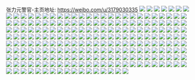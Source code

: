 张力元警官-主页地址: https://weibo.com/u/3179030335 
![](https://wx4.sinaimg.cn/mw2000/bd7c273fly1h9ch8svganj22d035shdu.jpg) 
![](https://wx4.sinaimg.cn/mw2000/bd7c273fly1h9ch8tx4qmj22dc35sqv6.jpg) 
![](https://wx4.sinaimg.cn/mw2000/bd7c273fly1h9ch8rs03wj22dc35se83.jpg) 
![](https://wx4.sinaimg.cn/mw2000/bd7c273fly1h9ch8wo9nij22dc35shdv.jpg) 
![](https://wx4.sinaimg.cn/mw2000/bd7c273fly1h7un3zonalj21400u0k16.jpg) 
![](https://wx4.sinaimg.cn/mw2000/bd7c273fly1h7un3zcq7nj222035s4qs.jpg) 
![](https://wx4.sinaimg.cn/mw2000/bd7c273fly1h7un42qgqdj224k35snpg.jpg) 
![](https://wx4.sinaimg.cn/mw2000/bd7c273fly1h7un43i5z7j21z42msx6p.jpg) 
![](https://wx4.sinaimg.cn/mw2000/bd7c273fly1h7un459fj7j21zc2n44qq.jpg) 
![](https://wx4.sinaimg.cn/mw2000/bd7c273fly1h6i1b4wkejj20zk1beqb3.jpg) 
![](https://wx4.sinaimg.cn/mw2000/bd7c273fly1h6i1b5h7b4j21400u0ngj.jpg) 
![](https://wx4.sinaimg.cn/mw2000/bd7c273fly1h6i1b2fvplj22dc35stey.jpg) 
![](https://wx4.sinaimg.cn/mw2000/bd7c273fly1h6i1b7wcu2j22c0340qit.jpg) 
![](https://wx4.sinaimg.cn/mw2000/bd7c273fly1h6i1ba5i4yj22c034010s.jpg) 
![](https://wx4.sinaimg.cn/mw2000/bd7c273fly1h6i1bc4v8zj22dc35se82.jpg) 
![](https://wx4.sinaimg.cn/mw2000/bd7c273fly1h6i1be81ifj21901o0b29.jpg) 
![](https://wx4.sinaimg.cn/mw2000/bd7c273fly1h6i1bgco64j22801o0x6p.jpg) 
![](https://wx4.sinaimg.cn/mw2000/bd7c273fly1h6i1bhvilzj22dc35stzb.jpg) 
![](https://wx4.sinaimg.cn/mw2000/bd7c273fly1h564svnybaj20em340b29.jpg) 
![](https://wx4.sinaimg.cn/mw2000/bd7c273fly1h564sut8dzj224t30phdw.jpg) 
![](https://wx4.sinaimg.cn/mw2000/bd7c273fly1h564sxkr8mj224j2ve4qs.jpg) 
![](https://wx4.sinaimg.cn/mw2000/bd7c273fly1h564sz4du2j22652x0qv6.jpg) 
![](https://wx4.sinaimg.cn/mw2000/bd7c273fly1h564t128x4j220g2ryb2c.jpg) 
![](https://wx4.sinaimg.cn/mw2000/bd7c273fly1h564t382y6j22c0340kjo.jpg) 
![](https://wx4.sinaimg.cn/mw2000/bd7c273fly1h564t5i3irj21xi2tgkjn.jpg) 
![](https://wx4.sinaimg.cn/mw2000/bd7c273fly1h564t674w2j20zo1bk4gk.jpg) 
![](https://wx4.sinaimg.cn/mw2000/bd7c273fly1h564t7k811j21qh2rlu0x.jpg) 
![](https://wx4.sinaimg.cn/mw2000/bd7c273fly1h3d8i5nb0wj223w35sb2e.jpg) 
![](https://wx4.sinaimg.cn/mw2000/bd7c273fly1h3d8i08tyxj225b33ux6q.jpg) 
![](https://wx4.sinaimg.cn/mw2000/bd7c273fly1h3d8i6rgb5j2198340npd.jpg) 
![](https://wx4.sinaimg.cn/mw2000/bd7c273fly1h3d8i7i1rcj215o1ejqrn.jpg) 
![](https://wx4.sinaimg.cn/mw2000/bd7c273fly1h3d8i902w6j22c03404qs.jpg) 
![](https://wx4.sinaimg.cn/mw2000/bd7c273fly1h3d8i9s87aj20zo256qqn.jpg) 
![](https://wx4.sinaimg.cn/mw2000/bd7c273fly1h3d8iay0fij21yz2yfx6q.jpg) 
![](https://wx4.sinaimg.cn/mw2000/bd7c273fly1h3d8icjgu7j235s23wb2c.jpg) 
![](https://wx4.sinaimg.cn/mw2000/bd7c273fly1h3d8idcvdaj21o0280kjl.jpg) 
![](https://wx4.sinaimg.cn/mw2000/bd7c273fly1h343f9ismej22c03401l1.jpg) 
![](https://wx4.sinaimg.cn/mw2000/bd7c273fly1h343fc6yibj22c0340b2e.jpg) 
![](https://wx4.sinaimg.cn/mw2000/bd7c273fly1h343fdh7cqj21r62gw7wi.jpg) 
![](https://wx4.sinaimg.cn/mw2000/bd7c273fly1h28162497lj20zk1be7eb.jpg) 
![](https://wx4.sinaimg.cn/mw2000/bd7c273fly1h28161jegfj215o3heh6o.jpg) 
![](https://wx4.sinaimg.cn/mw2000/bd7c273fly1h27sadpiy9j20zk0zkgon.jpg) 
![](https://wx4.sinaimg.cn/mw2000/bd7c273fly1h27sae72omj20zh19yai1.jpg) 
![](https://wx4.sinaimg.cn/mw2000/bd7c273fly1h27saedcocj20zk1begp3.jpg) 
![](https://wx4.sinaimg.cn/mw2000/bd7c273fly1h27sai5921j21kz20l1kx.jpg) 
![](https://wx4.sinaimg.cn/mw2000/bd7c273fly1h27sait80ej20zk0zk42u.jpg) 
![](https://wx4.sinaimg.cn/mw2000/bd7c273fly1h27saf5cqmj22c03407wi.jpg) 
![](https://wx4.sinaimg.cn/mw2000/bd7c273fly1h27scyqm6vj21o0281kjl.jpg) 
![](https://wx4.sinaimg.cn/mw2000/bd7c273fly1h27sada1upj23402c0u0z.jpg) 
![](https://wx4.sinaimg.cn/mw2000/bd7c273fly1h1vkeroqdtj22bh340x6p.jpg) 
![](https://wx4.sinaimg.cn/mw2000/bd7c273fly1h1vkesvg38j223z33be82.jpg) 
![](https://wx4.sinaimg.cn/mw2000/bd7c273fly1h1vkej7f2xj21o028bqv5.jpg) 
![](https://wx4.sinaimg.cn/mw2000/bd7c273fly1h1vkepq64xj215o1qib29.jpg) 
![](https://wx4.sinaimg.cn/mw2000/bd7c273fly1h1vkf0zrm7j233y2bynpe.jpg) 
![](https://wx4.sinaimg.cn/mw2000/bd7c273fly1h1u5lp1nm9j20xc48yx6q.jpg) 
![](https://wx4.sinaimg.cn/mw2000/bd7c273fly1h1u5lv0xmfj23402c0kjm.jpg) 
![](https://wx4.sinaimg.cn/mw2000/bd7c273fly1h1u5mikmgaj22c034mnpd.jpg) 
![](https://wx4.sinaimg.cn/mw2000/bd7c273fly1h1u5mlptbzj22bt34je81.jpg) 
![](https://wx4.sinaimg.cn/mw2000/bd7c273fly1h1u5mrf8zgj22c02pme81.jpg) 
![](https://wx4.sinaimg.cn/mw2000/bd7c273fly1h1u5nkdtrpj22be32ohdu.jpg) 
![](https://wx4.sinaimg.cn/mw2000/bd7c273fly1h1u5npghrlj215o2etqv5.jpg) 
![](https://wx4.sinaimg.cn/mw2000/bd7c273fly1h1u5lfj718j22c032qnpe.jpg) 
![](https://wx4.sinaimg.cn/mw2000/bd7c273fly1h0yo5ubqvvj20u00u0gs1.jpg) 
![](https://wx4.sinaimg.cn/mw2000/bd7c273fly1h0yo5ty1t4j22c0340b2b.jpg) 
![](https://wx4.sinaimg.cn/mw2000/bd7c273fly1h0yo5v5g9sj22al340npe.jpg) 
![](https://wx4.sinaimg.cn/mw2000/bd7c273fly1h0yo5w2rmbj23402c0kjn.jpg) 
![](https://wx4.sinaimg.cn/mw2000/bd7c273fly1h0yo5y9bkrj23402c0u0z.jpg) 
![](https://wx4.sinaimg.cn/mw2000/bd7c273fly1h0yo5x1bapj23402c0qv7.jpg) 
![](https://wx4.sinaimg.cn/mw2000/bd7c273fly1gvxtn6gfvwj22c0340kjn.jpg) 
![](https://wx4.sinaimg.cn/mw2000/bd7c273fly1gvxtn8gtuzj221f2v21l0.jpg) 
![](https://wx4.sinaimg.cn/mw2000/003t8T0Ply1gundrfgshsj61zi1f1qv502.jpg) 
![](https://wx4.sinaimg.cn/mw2000/bd7c273fly1gundrg97ahj22mk1y07wi.jpg) 
![](https://wx4.sinaimg.cn/mw2000/003t8T0Ply1gundrh6ctkj61o01z0npd02.jpg) 
![](https://wx4.sinaimg.cn/mw2000/003t8T0Ply1gundri2p9bj61c824snn402.jpg) 
![](https://wx4.sinaimg.cn/mw2000/003t8T0Ply1gundriov4ij60xc1qw1kx02.jpg) 
![](https://wx4.sinaimg.cn/mw2000/003t8T0Ply1gundrk6onlj63402c0hdv02.jpg) 
![](https://wx4.sinaimg.cn/mw2000/bd7c273fly1gt9aclvg8nj20u0140whm.jpg) 
![](https://wx4.sinaimg.cn/mw2000/bd7c273fly1gt9acnjtxoj213t0u0dnt.jpg) 
![](https://wx4.sinaimg.cn/mw2000/bd7c273fly1gsfhoj9efaj21dk0zuttq.jpg) 
![](https://wx4.sinaimg.cn/mw2000/bd7c273fly1gs40k24u9vj21ip1ueqla.jpg) 
![](https://wx4.sinaimg.cn/mw2000/bd7c273fly1gs40k2l243j21rh1zye39.jpg) 
![](https://wx4.sinaimg.cn/mw2000/bd7c273fly1gs40k3aenqj21w42stkjm.jpg) 
![](https://wx4.sinaimg.cn/mw2000/bd7c273fly1gs40k41igjj235s2dcnpe.jpg) 
![](https://wx4.sinaimg.cn/mw2000/bd7c273fly1gs40k4qfssj21o0280u0x.jpg) 
![](https://wx4.sinaimg.cn/mw2000/bd7c273fly1gs40k5fnf8j21o0280e81.jpg) 
![](https://wx4.sinaimg.cn/mw2000/bd7c273fly1gs40k75y4dj22c03404qs.jpg) 
![](https://wx4.sinaimg.cn/mw2000/bd7c273fly1gs40k7uogcj224d1ue4qq.jpg) 
![](https://wx4.sinaimg.cn/mw2000/bd7c273fly1gs40k87jfoj20ur0y3thm.jpg) 
![](https://wx4.sinaimg.cn/mw2000/bd7c273fly1gnqo806ya0j222o340u0y.jpg) 
![](https://wx4.sinaimg.cn/mw2000/bd7c273fly1gndzqkub5fj23402c0u0z.jpg) 
![](https://wx4.sinaimg.cn/mw2000/bd7c273fly1gndzqmill3j21o02807wi.jpg) 
![](https://wx4.sinaimg.cn/mw2000/bd7c273fly1gndzqnq1y0j21o02801ky.jpg) 
![](https://wx4.sinaimg.cn/mw2000/bd7c273fly1gmysf9ezbej22c01s3x6p.jpg) 
![](https://wx4.sinaimg.cn/mw2000/bd7c273fly1gmysfa3gxgj21o02801ky.jpg) 
![](https://wx4.sinaimg.cn/mw2000/bd7c273fly1gmysfajh8tj21lm22ib29.jpg) 
![](https://wx4.sinaimg.cn/mw2000/bd7c273fly1gk8u5eqirhj22l8219u0x.jpg) 
![](https://wx4.sinaimg.cn/mw2000/bd7c273fly1gk8u5jnawxj22c03407wj.jpg) 
![](https://wx4.sinaimg.cn/mw2000/bd7c273fly1gk8u5bqg8pj21o0280u0x.jpg) 
![](https://wx4.sinaimg.cn/mw2000/bd7c273fly1gk8u5oagh4j21o0280b2a.jpg) 
![](https://wx4.sinaimg.cn/mw2000/bd7c273fly1gk56cmxx9wj21o02801kz.jpg) 
![](https://wx4.sinaimg.cn/mw2000/bd7c273fly1gk56cr7q5rj20rs3otqv6.jpg) 
![](https://wx4.sinaimg.cn/mw2000/bd7c273fly1gk56cupi05j20rs4p0x6q.jpg) 
![](https://wx4.sinaimg.cn/mw2000/bd7c273fly1gk56cys51nj22bw340qv6.jpg) 
![](https://wx4.sinaimg.cn/mw2000/bd7c273fly1gk56d71ly3j21o0280qv5.jpg) 
![](https://wx4.sinaimg.cn/mw2000/bd7c273fly1gk56dc40l9j220d2pyhdv.jpg) 
![](https://wx4.sinaimg.cn/mw2000/bd7c273fly1gk56dhe8erj22c0340npf.jpg) 
![](https://wx4.sinaimg.cn/mw2000/bd7c273fly1gk56d409adj22c0340npf.jpg) 
![](https://wx4.sinaimg.cn/mw2000/bd7c273fly1gk56dlo1dyj2340340e84.jpg) 
![](https://wx4.sinaimg.cn/mw2000/bd7c273fly1gj8pmgwmsaj213n0u0wjt.jpg) 
![](https://wx4.sinaimg.cn/mw2000/bd7c273fly1gig70y98cmj22c02c0b2a.jpg) 
![](https://wx4.sinaimg.cn/mw2000/bd7c273fly1gig70x9ewzj22wj26eu0y.jpg) 
![](https://wx4.sinaimg.cn/mw2000/bd7c273fly1gig70z16fyj21o02804qq.jpg) 
![](https://wx4.sinaimg.cn/mw2000/bd7c273fly1gig710586aj21g326nu0x.jpg) 
![](https://wx4.sinaimg.cn/mw2000/bd7c273fly1gig7110hylj21o02804qq.jpg) 
![](https://wx4.sinaimg.cn/mw2000/bd7c273fly1gig711yvusj22c0340b2a.jpg) 
![](https://wx4.sinaimg.cn/mw2000/bd7c273fly1ggvjudq09ij20yi0mu7dt.jpg) 
![](https://wx4.sinaimg.cn/mw2000/bd7c273fly1ggvjudi46xj20yi0mwgzb.jpg) 
![](https://wx4.sinaimg.cn/mw2000/bd7c273fly1ggvjuexmxfj21o0280b2a.jpg) 
![](https://wx4.sinaimg.cn/mw2000/bd7c273fly1ggvjugze1xj22801o0qv6.jpg) 
![](https://wx4.sinaimg.cn/mw2000/bd7c273fly1ggvjuij9esj22c0340e84.jpg) 
![](https://wx4.sinaimg.cn/mw2000/bd7c273fly1ggvjujet9yj21o0280kjl.jpg) 
![](https://wx4.sinaimg.cn/mw2000/bd7c273fly1ggvjukg31rj21o0280hdu.jpg) 
![](https://wx4.sinaimg.cn/mw2000/bd7c273fly1ggvjukypdfj20ye1ko7n1.jpg) 
![](https://wx4.sinaimg.cn/mw2000/bd7c273fly1ggvjulbpklj20uk19tqcr.jpg) 
![](https://wx4.sinaimg.cn/mw2000/bd7c273fly1gg4caulz5kj20rs1awqo4.jpg) 
![](https://wx4.sinaimg.cn/mw2000/bd7c273fly1gg4cau2lu6j21o02yokjm.jpg) 
![](https://wx4.sinaimg.cn/mw2000/bd7c273fly1gegtu3403lj20u010ytk0.jpg) 
![](https://wx4.sinaimg.cn/mw2000/bd7c273fly1gegtu3wju1j20rs2231kx.jpg) 
![](https://wx4.sinaimg.cn/mw2000/bd7c273fly1gegtu4d1z1j21170u0wmt.jpg) 
![](https://wx4.sinaimg.cn/mw2000/bd7c273fly1gegtu2n27ij20rs15odqd.jpg) 
![](https://wx4.sinaimg.cn/mw2000/bd7c273fly1gegtu4py2pj20rs1lakc8.jpg) 
![](https://wx4.sinaimg.cn/mw2000/bd7c273fly1gegtu55f1jj20u0140dqm.jpg) 
![](https://wx4.sinaimg.cn/mw2000/bd7c273fly1gegtu678afj20rs3qanpd.jpg) 
![](https://wx4.sinaimg.cn/mw2000/bd7c273fly1gegtuhzsvyj21400u0ti0.jpg) 
![](https://wx4.sinaimg.cn/mw2000/bd7c273fly1gegtuikenmj20u0140akj.jpg) 
![](https://wx4.sinaimg.cn/mw2000/bd7c273fly1gdrb8czn7uj217y1b4kjl.jpg) 
![](https://wx4.sinaimg.cn/mw2000/bd7c273fly1gdrb8dn4ssj21o01o07wi.jpg) 
![](https://wx4.sinaimg.cn/mw2000/bd7c273fly1gcxtm9r2gjj20u0164aih.jpg) 
![](https://wx4.sinaimg.cn/mw2000/bd7c273fly1gcxtm94ty4j20u0169gtm.jpg) 
![](https://wx4.sinaimg.cn/mw2000/bd7c273fly1gbeqqh4e4kj20yi1p11dw.jpg) 
![](https://wx4.sinaimg.cn/mw2000/bd7c273fly1gbeqqgpekpj21sc2dse82.jpg) 
![](https://wx4.sinaimg.cn/mw2000/bd7c273fly1gamp9oz5u9j20u01h4wpp.jpg) 
![](https://wx4.sinaimg.cn/mw2000/bd7c273fly1gamp9pnm7oj20u01h4qen.jpg) 
![](https://wx4.sinaimg.cn/mw2000/bd7c273fly1gamp9qe9fnj20wc0ivn4c.jpg) 
![](https://wx4.sinaimg.cn/mw2000/bd7c273fly1gamp9o2qx1j20yi0jbdnb.jpg) 
![](https://wx4.sinaimg.cn/mw2000/bd7c273fly1ga884t29yhj20yi19jarh.jpg) 
![](https://wx4.sinaimg.cn/mw2000/bd7c273fly1ga884teeavj20yi19rh1n.jpg) 
![](https://wx4.sinaimg.cn/mw2000/bd7c273fly1ga884ruy61j20yi19w4gb.jpg) 
![](https://wx4.sinaimg.cn/mw2000/bd7c273fly1g7ij8cd721j20u0140n6p.jpg) 
![](https://wx4.sinaimg.cn/mw2000/bd7c273fly1g7ij8cr0w3j20yf0u0ai2.jpg) 
![](https://wx4.sinaimg.cn/mw2000/bd7c273fly1g6ircii7pmj21sc1scnpg.jpg) 
![](https://wx4.sinaimg.cn/mw2000/bd7c273fly1g6b0w8z4hrj20u0140dt6.jpg) 
![](https://wx4.sinaimg.cn/mw2000/bd7c273fly1g6b0wajgg7j22c0340e83.jpg) 
![](https://wx4.sinaimg.cn/mw2000/bd7c273fly1g6b0wbwgwcj22c0340kjo.jpg) 
![](https://wx4.sinaimg.cn/mw2000/bd7c273fly1g6b0wcq3nvj22c0340kjm.jpg) 
![](https://wx4.sinaimg.cn/mw2000/bd7c273fly1g6b0w7mq72j20u00u0ail.jpg) 
![](https://wx4.sinaimg.cn/mw2000/bd7c273fly1g6b0wg4rxxj21sc1sckjl.jpg) 
![](https://wx4.sinaimg.cn/mw2000/bd7c273fly1g65712hvgrj20u00u0gyx.jpg) 
![](https://wx4.sinaimg.cn/mw2000/bd7c273fly1g65712x7bdj20u00u0dqj.jpg) 
![](https://wx4.sinaimg.cn/mw2000/bd7c273fly1g65711w5e5j20u00u0dnm.jpg) 
![](https://wx4.sinaimg.cn/mw2000/bd7c273fly1g4xdf3plpdj22bo340kjm.jpg) 
![](https://wx4.sinaimg.cn/mw2000/bd7c273fly1g3zxnwrkp1j21900u07cd.jpg) 
![](https://wx4.sinaimg.cn/mw2000/bd7c273fly1g3zxnwzcu2j21900u0dli.jpg) 
![](https://wx4.sinaimg.cn/mw2000/bd7c273fly1g3zxnxcph1j21900u0dmz.jpg) 
![](https://wx4.sinaimg.cn/mw2000/bd7c273fly1g3zxnzw36gj234022o4qr.jpg) 
![](https://wx4.sinaimg.cn/mw2000/bd7c273fly1g3zxo1emt4j21900u07be.jpg) 
![](https://wx4.sinaimg.cn/mw2000/bd7c273fly1g3zxo283qgj21940u0dic.jpg) 
![](https://wx4.sinaimg.cn/mw2000/bd7c273fly1g3zxnwb4gzj234022o7wi.jpg) 
![](https://wx4.sinaimg.cn/mw2000/bd7c273fly1g3zxo3m4yjj234022onpe.jpg) 
![](https://wx4.sinaimg.cn/mw2000/bd7c273fly1g3zxo455yuj21900u079m.jpg) 
![](https://wx4.sinaimg.cn/mw2000/bd7c273fly1g3xm51yisgj22pv1x0b2c.jpg) 
![](https://wx4.sinaimg.cn/mw2000/bd7c273fly1g3xm52i4erj211s0qfnby.jpg) 
![](https://wx4.sinaimg.cn/mw2000/bd7c273fly1g3xm537q1sj21900u07lj.jpg) 
![](https://wx4.sinaimg.cn/mw2000/bd7c273fly1g3xm53k8bqj20yi1nxqto.jpg) 
![](https://wx4.sinaimg.cn/mw2000/bd7c273fly1g3xm54h46sj234022okjn.jpg) 
![](https://wx4.sinaimg.cn/mw2000/bd7c273fly1g3xm55fyqgj234022ob2a.jpg) 
![](https://wx4.sinaimg.cn/mw2000/bd7c273fly1g3xm568mq9j234022ob2a.jpg) 
![](https://wx4.sinaimg.cn/mw2000/bd7c273fly1g3xm575dn9j234022o4qq.jpg) 
![](https://wx4.sinaimg.cn/mw2000/bd7c273fly1g3xm50t4h5j234022o1ky.jpg) 
![](https://wx4.sinaimg.cn/mw2000/bd7c273fly1g1qsl1cwtfj22c0340npj.jpg) 
![](https://wx4.sinaimg.cn/mw2000/bd7c273fly1g1qslvam74j22c0340u13.jpg) 
![](https://wx4.sinaimg.cn/mw2000/bd7c273fly1g1qsqv2e69j20q70qq17k.jpg) 
![](https://wx4.sinaimg.cn/mw2000/bd7c273fly1g1qsml0knqj21lx2lzu0z.jpg) 
![](https://wx4.sinaimg.cn/mw2000/bd7c273fgy1g0oxt5kiodj220d2nmu17.jpg) 
![](https://wx4.sinaimg.cn/mw2000/bd7c273fgy1g0oxt9wf3pj22c02dg1l8.jpg) 
![](https://wx4.sinaimg.cn/mw2000/bd7c273fly1fzkdgvxurbj21o02ynu15.jpg) 
![](https://wx4.sinaimg.cn/mw2000/bd7c273fly1fzkdgzk4btj21h02m8kjr.jpg) 
![](https://wx4.sinaimg.cn/mw2000/bd7c273fly1fzkdh1ptanj227v1o0qv7.jpg) 
![](https://wx4.sinaimg.cn/mw2000/bd7c273fly1fzkdh5l8cij21w02iox6v.jpg) 
![](https://wx4.sinaimg.cn/mw2000/bd7c273fly1fzkdh9hp8ij21w02ioe87.jpg) 
![](https://wx4.sinaimg.cn/mw2000/bd7c273fly1fzkdhod670j21w02iohdz.jpg) 
![](https://wx4.sinaimg.cn/mw2000/bd7c273fly1fzkdhvwqhbj23402c0u0y.jpg) 
![](https://wx4.sinaimg.cn/mw2000/bd7c273fly1fzkdic0mjgj22c03407wl.jpg) 
![](https://wx4.sinaimg.cn/mw2000/bd7c273fly1fzkdikz8pfj22c0340hdv.jpg) 
![](https://wx4.sinaimg.cn/mw2000/bd7c273fly1fyjc2rl3saj20qo1bowmx.jpg) 
![](https://wx4.sinaimg.cn/mw2000/bd7c273fly1fyjc2t7ffqj20qp1bjth9.jpg) 
![](https://wx4.sinaimg.cn/mw2000/bd7c273fly1fyjc2ud42vj20qo1b9gt7.jpg) 
![](https://wx4.sinaimg.cn/mw2000/bd7c273fly1fyc9tjxy13j21da2yo4qv.jpg) 
![](https://wx4.sinaimg.cn/mw2000/bd7c273fly1fyc9tm09xqj20nb0nbh8c.jpg) 
![](https://wx4.sinaimg.cn/mw2000/bd7c273fly1fy1r6j1fbsj21o01o0nph.jpg) 
![](https://wx4.sinaimg.cn/mw2000/bd7c273fly1fy1r68s7qfj21o01o04qs.jpg) 
![](https://wx4.sinaimg.cn/mw2000/bd7c273fly1fy1r6p7oflj21o01o0e84.jpg) 
![](https://wx4.sinaimg.cn/mw2000/bd7c273fly1fxx93bznrnj21400u01j7.jpg) 
![](https://wx4.sinaimg.cn/mw2000/bd7c273fly1fxx93ciz4gj21400u00wj.jpg) 
![](https://wx4.sinaimg.cn/mw2000/bd7c273fly1fxx93de4lzj21o027zkjl.jpg) 
![](https://wx4.sinaimg.cn/mw2000/bd7c273fly1fxx93b2d1ej21400u01kx.jpg) 
![](https://wx4.sinaimg.cn/mw2000/bd7c273fly1fxx93il4ivj23402c01l8.jpg) 
![](https://wx4.sinaimg.cn/mw2000/bd7c273fly1fxx93jyivuj21o0280hdt.jpg) 
![](https://wx4.sinaimg.cn/mw2000/bd7c273fly1fxx93mhafwj22c0340x6w.jpg) 
![](https://wx4.sinaimg.cn/mw2000/bd7c273fly1fxx93ru105j22c03401l9.jpg) 
![](https://wx4.sinaimg.cn/mw2000/bd7c273fly1fxx93xerl4j23402c0kjw.jpg) 
![](https://wx4.sinaimg.cn/mw2000/bd7c273fly1fwjpzs2f3mj20xc18gqv5.jpg) 
![](https://wx4.sinaimg.cn/mw2000/bd7c273fly1fwifux89qyj211h1e01kz.jpg) 
![](https://wx4.sinaimg.cn/mw2000/bd7c273fly1fwifv6c9owj21e011ib2b.jpg) 
![](https://wx4.sinaimg.cn/mw2000/bd7c273fly1fwifvg4hvuj211h1e04qr.jpg) 
![](https://wx4.sinaimg.cn/mw2000/bd7c273fly1fwifvm1rs0j211i1e0kjm.jpg) 
![](https://wx4.sinaimg.cn/mw2000/bd7c273fly1fwifvyz57uj21e011iqv8.jpg) 
![](https://wx4.sinaimg.cn/mw2000/bd7c273fly1fwifwakeufj21e011ikjo.jpg) 
![](https://wx4.sinaimg.cn/mw2000/bd7c273fly1fs5tvcofnij20s41e01ky.jpg) 
![](https://wx4.sinaimg.cn/mw2000/bd7c273fly1fs5tveujzkj20s41e01ky.jpg) 
![](https://wx4.sinaimg.cn/mw2000/bd7c273fly1fs5tvgm68oj20s41e01ky.jpg) 
![](https://wx4.sinaimg.cn/mw2000/bd7c273fly1fs5tvjkc0fj20s41e0x6p.jpg) 
![](https://wx4.sinaimg.cn/mw2000/bd7c273fly1fs5tvo2pvtj21e01e01kz.jpg) 
![](https://wx4.sinaimg.cn/mw2000/bd7c273fly1fs5tvq5crwj20k00zkkg7.jpg) 
